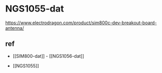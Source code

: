 
# NGS1055-dat

https://www.electrodragon.com/product/sim800c-dev-breakout-board-antenna/



## ref 

- [[SIM800-dat]] - [[NGS1056-dat]]

- [[NGS1055]]